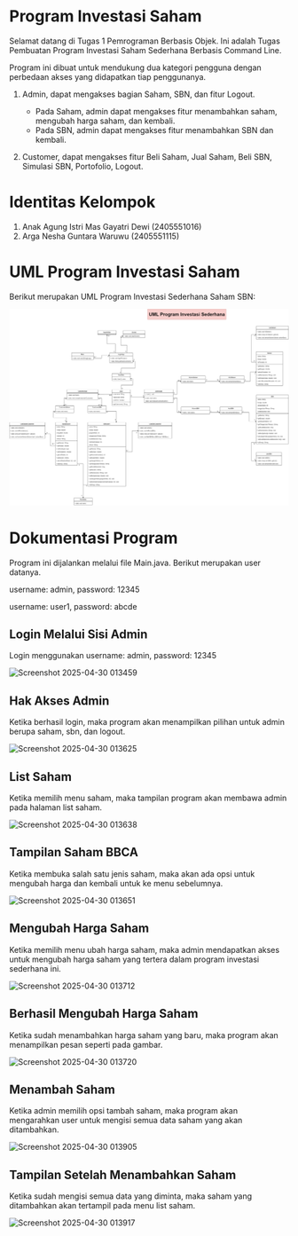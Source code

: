 # Program Investasi Saham

Selamat datang di Tugas 1 Pemrograman Berbasis Objek. Ini adalah Tugas Pembuatan Program Investasi Saham Sederhana Berbasis Command Line. 

Program ini dibuat untuk mendukung dua kategori pengguna dengan perbedaan akses yang didapatkan tiap penggunanya.

1. Admin, dapat mengakses bagian Saham, SBN, dan fitur Logout. 
    - Pada Saham, admin dapat mengakses fitur menambahkan saham, mengubah harga saham, dan kembali. 
    - Pada SBN, admin dapat mengakses fitur menambahkan SBN dan kembali.

2. Customer, dapat mengakses fitur Beli Saham, Jual Saham, Beli SBN, Simulasi SBN, Portofolio, Logout.

# Identitas Kelompok

1. Anak Agung Istri Mas Gayatri Dewi (2405551016)
2. Arga Nesha Guntara Waruwu (2405551115)

# UML Program Investasi Saham
Berikut merupakan UML Program Investasi Sederhana Saham SBN:

![Diagram-UML](https://github.com/argaNeshaaa/TugasPBO/blob/main/UML%20Program%20Investasi.png?raw=true0)

# Dokumentasi Program
Program ini dijalankan melalui file Main.java. Berikut merupakan user datanya.

username: admin, password: 12345

username: user1, password: abcde

## Login Melalui Sisi Admin
Login menggunakan username: admin, password: 12345

![Screenshot 2025-04-30 013459](https://github.com/user-attachments/assets/5c1c6c63-dc82-44b3-ba1d-9f46fb94d5d0)

## Hak Akses Admin
Ketika berhasil login, maka program akan menampilkan pilihan untuk admin berupa saham, sbn, dan logout.

![Screenshot 2025-04-30 013625](https://github.com/user-attachments/assets/1569ee81-98b2-451e-b655-db5c957823dc)

## List Saham
Ketika memilih menu saham, maka tampilan program akan membawa admin pada halaman list saham.

![Screenshot 2025-04-30 013638](https://github.com/user-attachments/assets/e6452bbb-2f2f-4691-89e1-6d7050b53b29)

## Tampilan Saham BBCA
Ketika membuka salah satu jenis saham, maka akan ada opsi untuk mengubah harga dan kembali untuk ke menu sebelumnya.

![Screenshot 2025-04-30 013651](https://github.com/user-attachments/assets/c1c0e494-3278-4e17-b214-e93763af1fd1)

## Mengubah Harga Saham
Ketika memilih menu ubah harga saham, maka admin mendapatkan akses untuk mengubah harga saham yang tertera dalam program investasi sederhana ini.

![Screenshot 2025-04-30 013712](https://github.com/user-attachments/assets/7107473f-0826-4e90-a8f6-f4eed81f1c8e)

## Berhasil Mengubah Harga Saham
Ketika sudah menambahkan harga saham yang baru, maka program akan menampilkan pesan seperti pada gambar.

![Screenshot 2025-04-30 013720](https://github.com/user-attachments/assets/1fd9186e-bb92-4af9-bb3b-ed8521b5f2fc)

## Menambah Saham
Ketika admin memilih opsi tambah saham, maka program akan mengarahkan user untuk mengisi semua data saham yang akan ditambahkan.

![Screenshot 2025-04-30 013905](https://github.com/user-attachments/assets/945dc634-91eb-4ab9-99fe-35e2805b78ea)

## Tampilan Setelah Menambahkan Saham
Ketika sudah mengisi semua data yang diminta, maka saham yang ditambahkan akan tertampil pada menu list saham.

![Screenshot 2025-04-30 013917](https://github.com/user-attachments/assets/17f71862-0691-4d97-8d3e-4cdd2fb4243b)



